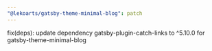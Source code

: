 ```yaml
---
"@lekoarts/gatsby-theme-minimal-blog": patch
---
```


fix(deps): update dependency gatsby-plugin-catch-links to ^5.10.0 for gatsby-theme-minimal-blog
